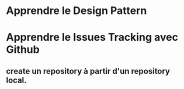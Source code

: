 # Apprendre le Design Pattern

# Apprendre le Issues Tracking avec Github

## create un repository à partir d'un repository local.
